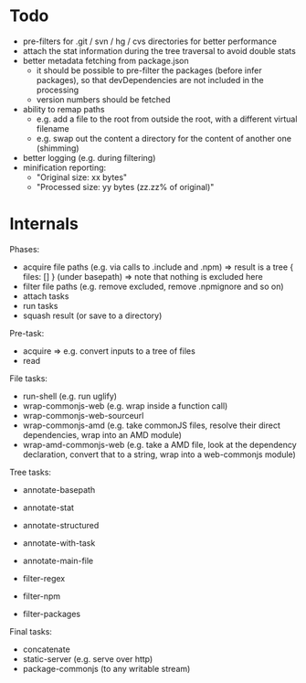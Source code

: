 # Todo

- pre-filters for .git / svn / hg / cvs directories for better performance
- attach the stat information during the tree traversal to avoid double stats
- better metadata fetching from package.json
  - it should be possible to pre-filter the packages (before infer packages),
    so that devDependencies are not included in the processing
  - version numbers should be fetched
- ability to remap paths
  - e.g. add a file to the root from outside the root, with a different virtual filename
  - e.g. swap out the content a directory for the content of another one (shimming)
- better logging (e.g. during filtering)
- minification reporting:
  - "Original size:  xx bytes"
  - "Processed size: yy bytes (zz.zz% of original)"


# Internals

Phases:

- acquire file paths (e.g. via calls to .include and .npm)
    => result is a tree { files: [] } (under basepath)
    => note that nothing is excluded here
- filter file paths (e.g. remove excluded, remove .npmignore and so on)
- attach tasks
- run tasks
- squash result (or save to a directory)

Pre-task:

- acquire => e.g. convert inputs to a tree of files
- read

File tasks:

- run-shell (e.g. run uglify)
- wrap-commonjs-web (e.g. wrap inside a function call)
- wrap-commonjs-web-sourceurl
- wrap-commonjs-amd (e.g. take commonJS files, resolve their direct dependencies, wrap into an AMD module)
- wrap-amd-commonjs-web (e.g. take a AMD file, look at the dependency declaration, convert that to a string, wrap into a web-commonjs module)

Tree tasks:

- annotate-basepath
- annotate-stat
- annotate-structured
- annotate-with-task
- annotate-main-file

- filter-regex
- filter-npm
- filter-packages


Final tasks:

- concatenate
- static-server (e.g. serve over http)
- package-commonjs (to any writable stream)
